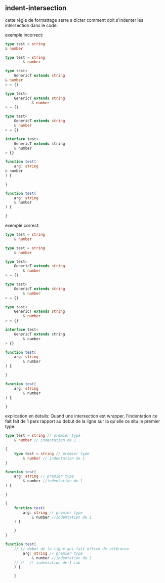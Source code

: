 ## indent-intersection

cette régle de formattage serre a dicter comment doit s'indenter les intersection dans le code.

exemple incorrect:
```ts
type test = string
& number

type test = string
		& number

type test<
	GenericT extends string
& number
> = {} 

type test<
	GenericT extends string
			& number
> = {} 

type test<
	GenericT extends string
	& number
> = {}

interface test<
	GenericT extends string
	& number
> {} 

function test(
	arg: string
& number
) {

}

function test(
	arg: string
	& number
) {

}
```

exemple correct:
```ts
type test = string
	& number

type test = string
	& number

type test<
	GenericT extends string
		& number
> = {} 

type test<
	GenericT extends string
		& number
> = {} 

type test<
	GenericT extends string
		& number
> = {}

interface test<
	GenericT extends string
		& number
> {} 

function test(
	arg: string
		& number
) {

}

function test(
	arg: string
		& number
) {

}
```

explication en details:
Quand une intersection est wrapper, l'indentation ce fait fait de 1 pars rapport au debut de la ligne sur la qu'elle ce situ le premier type.

```ts
type test = string // premier type
	& number // indentation de 1

{
	type test = string // premier type
		& number // indentation de 1
}

function test(
	arg: string // premier type
		& number //indentation de 1
) {

}

{
	function test(
		arg: string // premier type
			& number //indentation de 1
	) {

	}
}

function test(
	// \/ debut de la ligne qui fait office de référence  
		arg: string // premier type
			& number //indentation de 1
	// /\  /\ indentation de 1 tab	
	) {

	}
```
